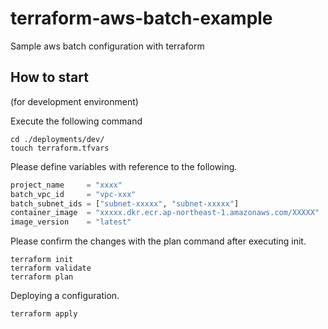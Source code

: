 # terraform-aws-batch-example

Sample aws batch configuration with terraform

## How to start 

(for development environment)

Execute the following command

```
cd ./deployments/dev/
touch terraform.tfvars
```

Please define variables with reference to the following.

```tf
project_name     = "xxxx"
batch_vpc_id     = "vpc-xxx"
batch_subnet_ids = ["subnet-xxxxx", "subnet-xxxxx"]
container_image  = "xxxxx.dkr.ecr.ap-northeast-1.amazonaws.com/XXXXX"  # in case of ECR
image_version    = "latest"
```

Please confirm the changes with the plan command after executing init.

```
terraform init
terraform validate
terraform plan
```

Deploying a configuration.

```
terraform apply
```